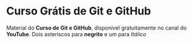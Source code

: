 # Curso Grátis de Git e GitHub
Material do **Curso de Git e GitHub**, disponível gratuitamente no canal do **YouTube**.
Dois asteriscos para **negrito** e um para *Itálico*
